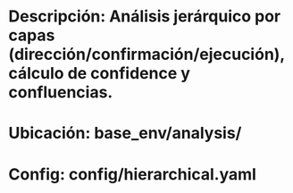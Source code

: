 ﻿# Descripción: Análisis jerárquico por capas (dirección/confirmación/ejecución), cálculo de confidence y confluencias.
# Ubicación: base_env/analysis/
# Config: config/hierarchical.yaml
